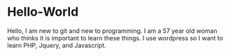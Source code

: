 # Hello-World

Hello, I am new to git and new to programming. I am a 57 year old woman who thinks it is important to learn these things. I use wordpress so I want to learn PHP, Jquery, and Javascript.
